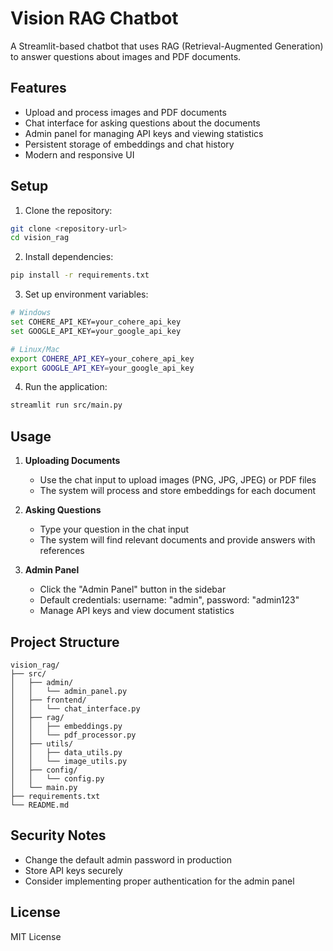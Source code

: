 # Vision RAG Chatbot

A Streamlit-based chatbot that uses RAG (Retrieval-Augmented Generation) to answer questions about images and PDF documents.

## Features

- Upload and process images and PDF documents
- Chat interface for asking questions about the documents
- Admin panel for managing API keys and viewing statistics
- Persistent storage of embeddings and chat history
- Modern and responsive UI

## Setup

1. Clone the repository:
```bash
git clone <repository-url>
cd vision_rag
```

2. Install dependencies:
```bash
pip install -r requirements.txt
```

3. Set up environment variables:
```bash
# Windows
set COHERE_API_KEY=your_cohere_api_key
set GOOGLE_API_KEY=your_google_api_key

# Linux/Mac
export COHERE_API_KEY=your_cohere_api_key
export GOOGLE_API_KEY=your_google_api_key
```

4. Run the application:
```bash
streamlit run src/main.py
```

## Usage

1. **Uploading Documents**
   - Use the chat input to upload images (PNG, JPG, JPEG) or PDF files
   - The system will process and store embeddings for each document

2. **Asking Questions**
   - Type your question in the chat input
   - The system will find relevant documents and provide answers with references

3. **Admin Panel**
   - Click the "Admin Panel" button in the sidebar
   - Default credentials: username: "admin", password: "admin123"
   - Manage API keys and view document statistics

## Project Structure

```
vision_rag/
├── src/
│   ├── admin/
│   │   └── admin_panel.py
│   ├── frontend/
│   │   └── chat_interface.py
│   ├── rag/
│   │   ├── embeddings.py
│   │   └── pdf_processor.py
│   ├── utils/
│   │   ├── data_utils.py
│   │   └── image_utils.py
│   ├── config/
│   │   └── config.py
│   └── main.py
├── requirements.txt
└── README.md
```

## Security Notes

- Change the default admin password in production
- Store API keys securely
- Consider implementing proper authentication for the admin panel

## License

MIT License
